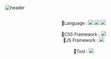 
![header](https://capsule-render.vercel.app/api?type=venom&height=150&color=timeAuto&text=WooGi&fontAlignY=45&fontSize=40&textBg=false&fontColor=timeAuto&desc=23.06.21~&descAlignY=70)
         <!-- https://capsule-render.vercel.app/api?type=Waving&color=timeAuto&text=WooGi&fontAlignY=45&fontSize=40&height=150&animation=blinking&desc=23.06.21~&descAlignY=70 -->
<br><br>
<div align = "center">
 📱Language : <img src="https://img.shields.io/badge/JavaScript-F7DF1E?style=for-the-badge&logo=JavaScript&logoColor=black">
 <img src="https://img.shields.io/badge/HTML5-E34F26?style=for-the-badge&logo=HTML5&logoColor=white">
 <img src="https://img.shields.io/badge/CSS3-1572B6?style=for-the-badge&logo=CSS3&logoColor=white"><br><br>
 📖CSS Framework : <img src="https://img.shields.io/badge/Bootstrap-7952B3?style=for-the-badge&logo=Bootstrap&logoColor=white"><br>
 📖JS Framework : <img src="https://img.shields.io/badge/React.js-61DAFB?style=for-the-badge&logo=react&logoColor=black"><br><br>
 🔧Tool : <img src="https://img.shields.io/badge/VisualStudioCode-007ACC?style=for-the-badge&logo=visualstudiocode&logoColor=white">

<!--
**WooGi1020/WooGi1020** is a ✨ _special_ ✨ repository because its `README.md` (this file) appears on your GitHub profile.

Here are some ideas to get you started:

- 🔭 I’m currently working on ...
- 🌱 I’m currently learning ...
- 👯 I’m looking to collaborate on ...
- 🤔 I’m looking for help with ...
- 💬 Ask me about ...
- 📫 How to reach me: ...
- 😄 Pronouns: ...
- ⚡ Fun fact: ...
-->
